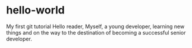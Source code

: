 # hello-world
My first git tutorial
Hello reader,
Myself, a young developer, learning new things and on the way to the destination of becoming a successful senior developer.
